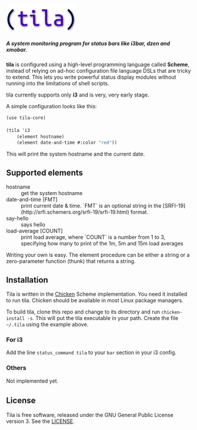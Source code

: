 ![tila](./doc/tila_small.png)

##### A system monitoring program for status bars like i3bar, dzen and xmobar.

**tila** is configured using a high-level programming language called **Scheme**,
instead of relying on ad-hoc configuration file language DSLs that are tricky to extend. This lets you write powerful status display modules without running into the limitations of shell scripts.

tila currently supports only **i3** and is very, very early stage.

A simple configuration looks like this:

```scheme
(use tila-core)

(tila 'i3
    (element hostname)
    (element date-and-time #:color "red"))
```

This will print the system hostname and the current date.

## Supported elements

<dl>
<dt> hostname</dt>
<dd>get the system hostname</dd>
<dt>date-and-time [FMT]</dt>
<dd>print current date & time. `FMT` is an optional string in the [SRFI-19](http://srfi.schemers.org/srfi-19/srfi-19.html) format.
<dt>say-hello</dt> 
<dd>says hello</dd>
<dt>load-average [COUNT]</dt>
<dd>print load average, where `COUNT` is a number from 1 to 3, specifying how many to print of the 1m, 5m and 15m load averages</dd>
</dl>

Writing your own is easy. The element procedure can be either a string or a zero-parameter function (thunk) that returns a string.

## Installation

Tila is written in the [Chicken](http://www.call-cc.org) Scheme
implementation. You need it installed to run tila. Chicken should be available in most Linux package managers.

To build tila, clone this repo and change to its directory and run
`chicken-install -s`. This will put the tila executable in your path. Create the
file `~/.tila` using the example above.

### For i3

Add the line `status_command tila` to your `bar` section in your i3 config.

### Others

Not implemented yet.


######

## License

Tila is free software, released under the GNU General Public License
version 3. See the [LICENSE](./LICENSE.md).
